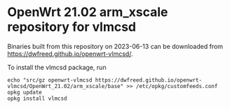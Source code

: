 OpenWrt 21.02 arm_xscale repository for vlmcsd
========

Binaries built from this repository on 2023-06-13 can be downloaded from https://dwfreed.github.io/openwrt-vlmcsd/.

To install the vlmcsd package, run

```
echo "src/gz openwrt-vlmcsd https://dwfreed.github.io/openwrt-vlmcsd/OpenWrt_21.02/arm_xscale/base" >> /etc/opkg/customfeeds.conf
opkg update
opkg install vlmcsd
```

